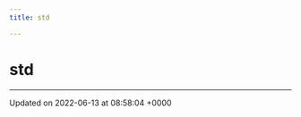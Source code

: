 ```yaml
---
title: std

---
```


# std








-------------------------------

Updated on 2022-06-13 at 08:58:04 +0000